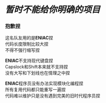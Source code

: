 # _**暂时不能给你明确的项目**_ 

### 抱歉捏  
这名队友用的是**ENIAC**捏  
代码长度限制比较大捏  
不得不强行缩写捏  

**ENIAC**不支持现代键盘捏  
Capslock和Shift本来就不支持捏  
没有大写和下划线也在情理之中捏  

**ENIAC**程序员没有办法实现模块化编程捏  
所有复用代码都只能重写一遍捏  
代码难以维护只是没有遇到完美的旧时代程序员捏  
